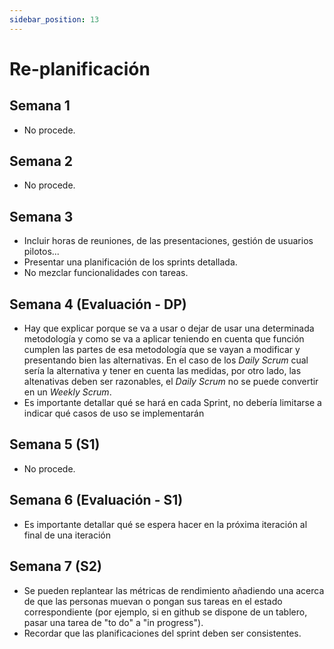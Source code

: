 ```yaml
---
sidebar_position: 13
---
```


# Re-planificación

## Semana 1

- No procede.

## Semana 2

- No procede.

## Semana 3

- Incluir horas de reuniones, de las presentaciones, gestión de usuarios pilotos...
- Presentar una planificación de los sprints detallada.
- No mezclar funcionalidades con tareas.

## Semana 4 (Evaluación - DP)

- Hay que explicar porque se va a usar o dejar de usar una determinada metodología y como se va a aplicar teniendo en cuenta que función cumplen las partes de esa metodología que se vayan a modificar y presentando bien las alternativas. En el caso de los *Daily Scrum* cual sería la alternativa y tener en cuenta las medidas, por otro lado, las altenativas deben ser razonables,  el *Daily Scrum* no se puede convertir en un *Weekly Scrum*.
- Es importante detallar qué se hará en cada Sprint, no debería limitarse a indicar qué casos de uso se implementarán

## Semana 5 (S1)

- No procede.

## Semana 6 (Evaluación - S1)

- Es importante detallar qué se espera hacer en la próxima iteración al final de una iteración

## Semana 7 (S2)

- Se pueden replantear las métricas de rendimiento añadiendo una acerca de que las personas muevan o pongan sus tareas en el estado correspondiente (por ejemplo, si en github se dispone de un tablero, pasar una tarea de "to do" a "in progress").
- Recordar que las planificaciones del sprint deben ser consistentes.